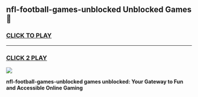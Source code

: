 
## nfl-football-games-unblocked Unblocked Games👋
<h3>
<a href="https://news.freeplayer.one?title=nfl-football-games-unblocked&ref=16F">CLICK TO PLAY</a></h3>
<hr>

<h3>
<a href="https://news.freeplayer.one?title=nfl-football-games-unblocked&ref=16F">CLICK 2 PLAY</a>
  
</h3>

<a href="https://news.freeplayer.one?title=nfl-football-games-unblocked&ref=16F/"><img src="https://clearcache.store/games.png"></a>


**nfl-football-games-unblocked games unblocked: Your Gateway to Fun and Accessible Online Gaming**
